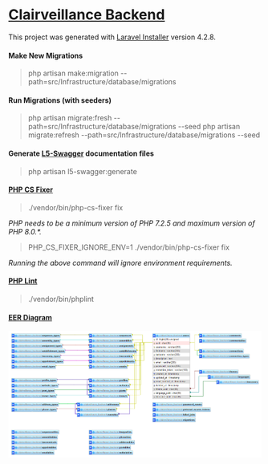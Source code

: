 # [Clairveillance Backend](https://github.com/Clairveillance/clairveillance-backend)

This project was generated with [Laravel Installer](https://github.com/laravel/installer) version 4.2.8.

#### Make New Migrations

> php artisan make:migration <name> --path=src/Infrastructure/database/migrations

#### Run Migrations (with seeders)

> php artisan migrate:fresh --path=src/Infrastructure/database/migrations --seed
> php artisan migrate:refresh --path=src/Infrastructure/database/migrations --seed

#### Generate [L5-Swagger](https://github.com/DarkaOnLine/L5-Swagger) documentation files

> php artisan l5-swagger:generate

#### [PHP CS Fixer](https://github.com/eduarguz/shift-php-cs)

> ./vendor/bin/php-cs-fixer fix

_PHP needs to be a minimum version of PHP 7.2.5 and maximum version of PHP 8.0.\*._

> PHP_CS_FIXER_IGNORE_ENV=1 ./vendor/bin/php-cs-fixer fix

_Running the above command will ignore environment requirements._

#### [PHP Lint](https://github.com/overtrue/phplint)

> ./vendor/bin/phplint

#### [EER Diagram](https://github.com/Clairveillance/clairveillance-backend/blob/master/EER_diagram_003.png)

![EER Diagram](EER_diagram_003.png "EER Diagram")
